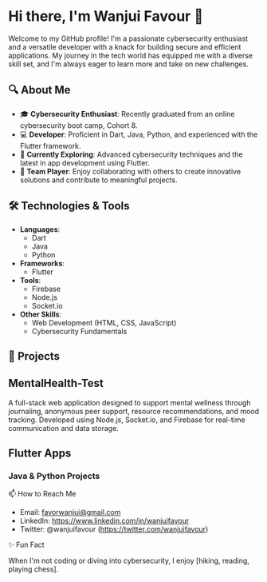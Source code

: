 # Hi there, I'm Wanjui Favour 👋

Welcome to my GitHub profile! I'm a passionate cybersecurity enthusiast and a versatile developer with a knack for building secure and efficient applications. My journey in the tech world has equipped me with a diverse skill set, and I'm always eager to learn more and take on new challenges.

## 🔍 About Me

- 🎓 **Cybersecurity Enthusiast**: Recently graduated from an online cybersecurity boot camp, Cohort 8.
- 💻 **Developer**: Proficient in Dart, Java, Python, and experienced with the Flutter framework.
- 🌱 **Currently Exploring**: Advanced cybersecurity techniques and the latest in app development using Flutter.
- 🤝 **Team Player**: Enjoy collaborating with others to create innovative solutions and contribute to meaningful projects.

## 🛠️ Technologies & Tools

- **Languages**: 
  - Dart
  - Java
  - Python
- **Frameworks**:
  - Flutter
- **Tools**:
  - Firebase
  - Node.js
  - Socket.io
- **Other Skills**:
  - Web Development (HTML, CSS, JavaScript)
  - Cybersecurity Fundamentals

## 🌟 Projects

##    MentalHealth-Test
A full-stack web application designed to support mental wellness through journaling, anonymous peer support, resource recommendations, and mood tracking. Developed using Node.js, Socket.io, and Firebase for real-time communication and data storage.

##    Flutter Apps


###   Java & Python Projects


📫 How to Reach Me

- Email: favorwanjui@gmail.com
- LinkedIn: https://www.linkedin.com/in/wanjuifavour
- Twitter: @wanjuifavour (https://twitter.com/wanjuifavour)

✨ Fun Fact

When I'm not coding or diving into cybersecurity, I enjoy [hiking, reading, playing chess].
